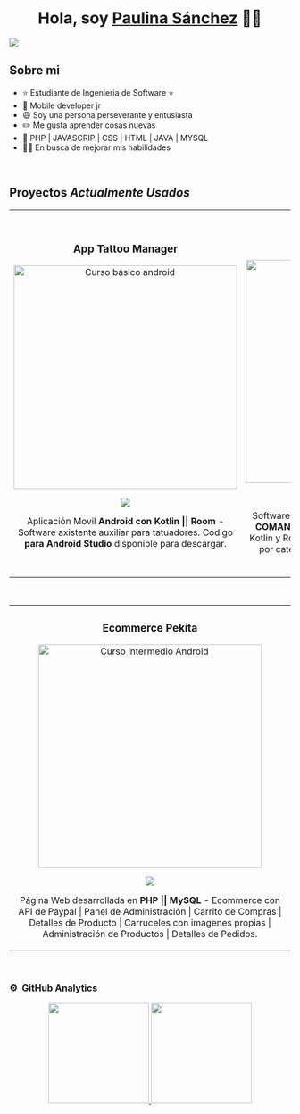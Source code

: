 <div align="center">
<h1 align="center">Hola, soy <a href="www.linkedin.com/in/paulina-victoria-sànchez-hau-43607228b">Paulina Sánchez</a> 💙👋</h1>
</div>
<img src="https://media.licdn.com/dms/image/D4E16AQGLQNWAXVwdEA/profile-displaybackgroundimage-shrink_350_1400/0/1696373983036?e=1701907200&v=beta&t=BSbYaHbck7lm86XVT5QV680obG3Vf8kQKkLQ23CMigk">

## Sobre mi

- ⭐ Estudiante de Ingenieria de Software ⭐ 
- 📲 Mobile developer jr
- 😃 Soy una persona perseverante y entusiasta
- ✏️ Me gusta aprender cosas nuevas
- 📗 PHP | JAVASCRIP | CSS | HTML | JAVA | MYSQL
- 🧑‍🏫 En busca de mejorar mis habilidades
<br>

## Proyectos *Actualmente Usados*
<table>
<tr>
<td width="50%">
<h3 align="center">App Tattoo Manager</h3>
<div align="center">
<a target="_blank"><img src="https://blogger.googleusercontent.com/img/b/R29vZ2xl/AVvXsEig2J-1BzkKMvMlycwmAKnS9JINuT1R1rOOebrwtd7UheZHVB4_YdW1nKrUhn63QNnvr_HTeE4DOn4019fGjac4fYQFiTvUmaGu60GH41K_81FK8Gm-IHZtMo21V5rCcfItweS80LcrXdoR9e8_fj_Cw5bl8zafxsDm-guchlgXP5cJsMF1GtfbGICpPSk/s320/tm.jpg" width="400" alt="Curso básico android"></a>
<p>
<a href="" target="_blank">
<img src="https://img.shields.io/badge/CÓDIGO-ff9?style=for-the-badge&logo=github&logoColor=black">
</a>
</p>
<p>Aplicación Movil <strong>Android con Kotlin || Room </strong> - Software axistente auxiliar para tatuadores. Código <strong>para Android Studio</strong> disponible para descargar.</p>
</div>
                                                                                      
</td>

<td width="50%">
               <br>
<h3 align="center">App Casa Italia</h3>
<div align="center">                                       
<a target="_blank"><img src="https://blogger.googleusercontent.com/img/b/R29vZ2xl/AVvXsEgBQZPxAkZJCdpiW7sqeaJZEM_IG9JjvGFi0IVliO9fnXf2C0GZu4YBzYWYQXIpUV0_KVxIVvv4PKPG-JuHv4pn1eYiYxEc88pH5mcGKVsQ7D34UuBh2LPV3uF4p2HSwGz2MEX-Z9i_NYD-M8CGKPEKeEbNPPH_I-rc6UDQCAqin-ulRk5U-mhb6NPzMFo/s320/ci.jpg" width="400" alt="Curso arquitectura MVVM"></a>
<br>
<p>
<a href="" target="_blank">
<img src="https://img.shields.io/badge/C%C3%93DIGO-80ffaa?style=for-the-badge&logo=github&logoColor=black">
</a>
</p>
</p>Software optimizador en el proceso de realizar las <strong>COMANDAS</strong> desarrollado en Android Studio con Kotlin y Room. Imprime comanda | Muestra el menu por categorias | Comandas editables | Muestra cuenta total .</p>
</div>                                                             
</table>                                                                                 
</div>
<br>

<table>
<tr>
<td width="100%">
<h3 align="center">Ecommerce Pekita</h3>
<div align="center">
<a target="_blank"><img src="https://blogger.googleusercontent.com/img/b/R29vZ2xl/AVvXsEjp3Owl6UljfdG0E3-MnbQHV7TKLeZO1ydOMV2k0u0R2udQf54Ks1oD0Tp_DiAdACu5sL_gtLX7L3die2PaW6158Rn1i96-cZ7LuDuEKbzVUteSAPIfNGfbstyqyUOSgCGp_6ICGgwQ_pB46BQ0e6S18PpKCTB6XSnr3GfzOIegqKpHcMKAl6mnD-IQTnw/s320/pk.jpg" width="400" alt="Curso intermedio Android"></a>
<p>
<a href="" target="_blank">
<img src="https://img.shields.io/badge/CÓDIGO-ff9?style=for-the-badge&logo=github&logoColor=black">
</a>
</p>
<p>Página Web desarrollada en <strong>PHP || MySQL</strong> - Ecommerce con API de Paypal | Panel de Administración | Carrito de Compras | Detalles de Producto | Carruceles con imagenes propias | Administración de Productos | Detalles de Pedidos.</p>
</div>
                                                                                      
</td>                                                    
</table>                                                                                 
</div>
<br>

### ⚙️ &nbsp;GitHub Analytics

<p align="center">
<a href="https://github.com/ArisGuimera">
  <img height="180em" src=""/>
  <img height="180em" src=""/>
</a>
</p>
